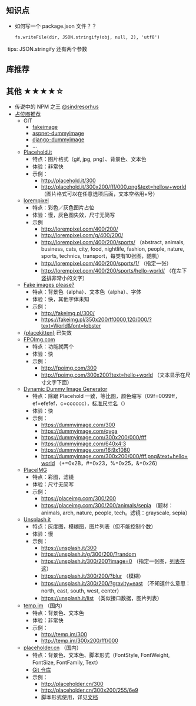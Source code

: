 ## 知识点

- 如何写一个 package.json 文件？？

  `fs.writeFile(dir, JSON.stringify(obj, null, 2), 'utf8')`
  
  tips: JSON.stringify 还有两个参数
  
## 库推荐

## 其他 ★★★★☆

- 传说中的 NPM 之王 [@sindresorhus](https://github.com/sindresorhus)
- [占位图推荐](http://c7sky.com/the-top-10-image-placeholder-services.html)
  - GIT
    - [fakeimage](https://github.com/xxx/fakeimage)
    - [aspnet-dummyimage](https://code.google.com/archive/p/aspnet-dummyimage/)
    - [django-dummyimage](https://github.com/rmax-archive/django-dummyimage)
    - ...
  - [Placehold.it](https://placeholder.com/)
    - 特点：图片格式（gif, jpg, png）、背景色、文本色
    - 体验：非常快
    - 示例：
      - http://placehold.it/300
      - http://placehold.it/300x200/fff/000.png&text=hellow+world （图片格式可以在任意选项后面，文本空格用+号）
  - [lorempixel](http://lorempixel.com/)
    - 特点：彩色／灰色图片占位
    - 体验：慢，灰色图失效，尺寸无简写
    - 示例
      - http://lorempixel.com/400/200/
      - http://lorempixel.com/g/400/200/
      - http://lorempixel.com/400/200/sports/ （abstract, animals, business, cats, city, food, nightlife, fashion, people, nature, sports, technics, transport，每类有10张图，随机）
      - http://lorempixel.com/400/200/sports/1/ （指定一张）
      - http://lorempixel.com/400/200/sports/hello-world/ （在左下竖排非常小的文字）
  - [Fake images please?](https://fakeimg.pl/)
    - 特点：背景色（alpha）、文本色（alpha）、字体
    - 体验：快，其他字体未知
    - 示例：
      - http://fakeimg.pl/300/
      - https://fakeimg.pl/350x200/ff0000,120/000/?text=World&font=lobster
  - [{placekitten}](http://placekitten.com/) 已失效
  - [FPOImg.com](http://fpoimg.com/)
    - 特点：功能就两个
    - 体验：快
    - 示例：
      - http://fpoimg.com/300
      - http://fpoimg.com/300x200?text=hello+world （文本显示在尺寸文字下面）
  - [Dynamic Dummy Image Generator](https://dummyimage.com/)
    - 特点：除跟 Placehold 一致，等比图，颜色缩写（09f=0099ff，ef=efefef，c=cccccc），[标准尺寸名](https://dummyimage.com/#standards)（）
    - 体验：快
    - 示例：
      - https://dummyimage.com/300
      - https://dummyimage.com/qvga
      - https://dummyimage.com/300x200/000/fff
      - https://dummyimage.com/640x4:3
      - https://dummyimage.com/16:9x1080
      - https://dummyimage.com/300x200/000/fff.png&text=hello+world （+=0x2B，#=0x23，%=0x25，&=0x26）
  - [PlaceIMG](https://placeimg.com/)
    - 特点：彩图，滤镜
    - 体验：尺寸无简写
    - 示例：
      - https://placeimg.com/300/200
      - https://placeimg.com/300/200/animals/sepia （题材：animals, arch, nature, people, tech。滤镜：grayscale, sepia）
  - [Unsplash it](https://unsplash.it/)
    - 特点：灰度图，模糊图，图片列表（但不能控制个数）
    - 体验：慢
    - 示例：
      - https://unsplash.it/300
      - https://unsplash.it/g/300/200/?random
      - https://unsplash.it/300/200?image=0 （指定一张图，[列表在这](https://unsplash.it/images)）
      - https://unsplash.it/300/200/?blur （模糊）
      - https://unsplash.it/300/200/?gravity=east （不知道什么意思：north, east, south, west, center）
      - https://unsplash.it/list （类似接口数据，图片列表）
  - [temp.im](http://temp.im/) （国内）
    - 特点：背景色、文本色
    - 体验：非常快
    - 示例：
      - http://temp.im/300
      - http://temp.im/300x200/fff/000
  - [placeholder.cn](http://placeholder.cn/) （国内）
    - 特点：背景色、文本色、脚本形式（FontStyle, FontWeight, FontSize, FontFamily, Text）
    - [Git 仓库](https://github.com/hustcc/placeholder.js)
    - 示例：
      - http://placeholder.cn/300
      - http://placeholder.cn/300x200/255/6e9
      - 脚本形式使用，详见[文档](http://placeholder.cn/doc/)
